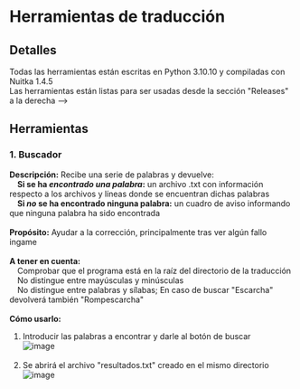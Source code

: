 # Herramientas de traducción

## Detalles
Todas las herramientas están escritas en Python 3.10.10 y compiladas con Nuitka 1.4.5
<br />Las herramientas están listas para ser usadas desde la sección "Releases" a la derecha -->

## Herramientas
### 1. Buscador
  **Descripción:**
  Recibe una serie de palabras y devuelve:
  <br /> &emsp;**Si se ha _encontrado una palabra_:** un archivo .txt con información respecto a los archivos y líneas donde se encuentran dichas palabras
  <br /> &emsp;**Si _no_ se ha encontrado ninguna palabra:** un cuadro de aviso informando que ninguna palabra ha sido encontrada
  <br /> <br />
  **Propósito:** Ayudar a la corrección, principalmente tras ver algún fallo ingame
  <br /> <br />
  **A tener en cuenta:**
  <br /> &emsp;Comprobar que el programa está en la raíz del directorio de la traducción
  <br /> &emsp;No distingue entre mayúsculas y minúsculas
  <br /> &emsp;No distingue entre palabras y sílabas; En caso de buscar "Escarcha" devolverá también "Rompescarcha"
  <br /> <br />
  **Cómo usarlo:**
  <br />
  1. Introducir las palabras a encontrar y darle al botón de buscar
  <br />![image](https://user-images.githubusercontent.com/77066213/217523835-c27c403b-3eea-46d5-8fc1-b074390ce992.png)
  <br /> <br />
  2. Se abrirá el archivo "resultados.txt" creado en el mismo directorio
  <br />![image](https://user-images.githubusercontent.com/77066213/217523961-4ee951da-aa75-4fd2-8088-e051b16e1037.png)

